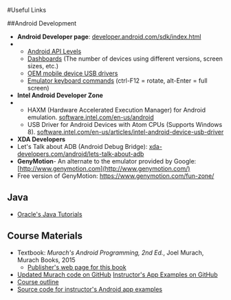 #Useful Links

##Android Development

- **Android Developer page**: [developer.android.com/sdk/index.html](http://developer.android.com/sdk/index.html)
- - [Android API Levels](http://developer.android.com/guide/topics/manifest/uses-sdk-element.html#ApiLevels)
  - [Dashboards](http://developer.android.com/about/dashboards/index.html) (The number of devices using different versions, screen sizes, etc.)
  - [OEM mobile device USB drivers](http://developer.android.com/tools/extras/oem-usb.html)
  - [Emulator keyboard commands](http://developer.android.com/tools/help/emulator.html) (ctrl-F12 = rotate, alt-Enter = full screen)
- **Intel Android Developer Zone**
- - HAXM (Hardware Accelerated Execution Manager) for Android emulation. [software.intel.com/en-us/android](http://software.intel.com/en-us/android)
  - USB Driver for Android Devices with Atom CPUs (Supports Windows 8). [software.intel.com/en-us/articles/intel-android-device-usb-driver](http://software.intel.com/en-us/articles/intel-android-device-usb-driver)
- **XDA Developers**
- Let's Talk about ADB (Android Debug Bridge): [xda-developers.com/android/lets-talk-about-adb](http://www.xda-developers.com/android/lets-talk-about-adb/)
- **GenyMotion**- An alternate to the emulator provided by Google: [http://www.genymotion.com](http://www.genymotion.com/)
- Free version of GenyMotion: https://www.genymotion.com/fun-zone/



## Java

- [Oracle's Java Tutorials
  ](https://docs.oracle.com/javase/tutorial/)



## Course Materials

- Textbook: *Murach's Android Programming, 2nd Ed.*, Joel Murach, Murach Books, 2015
  - [Publisher's web page for this book](https://www.murach.com/shop/murach-s-android-programming-2nd-edition-detail)
- [Updated Murach code on GitHub](https://github.com/ProfBird/MurachAndroidCode)
  [Instructor's App Examples on GitHub](https://github.com/ProfBird/AndroidAppExamples-Java)
- [Course outline](CS235AM-CourseMaterials/)
- [Source code for instructor's Android app examples](https://github.com/ProfBird/AndroidAppExamples-Java)

